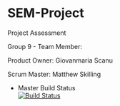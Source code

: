 # SEM-Project
Project Assessment

Group 9 - Team Member:

Product Owner: Giovanmaria Scanu

Scrum Master: Matthew Skilling

- Master Build Status  
  [![Build Status](https://travis-ci.com/KaitlinCarlon/SEM-Project.svg?branch=master)](https://travis-ci.com/KaitlinCarlon/SEM-Project)
  
